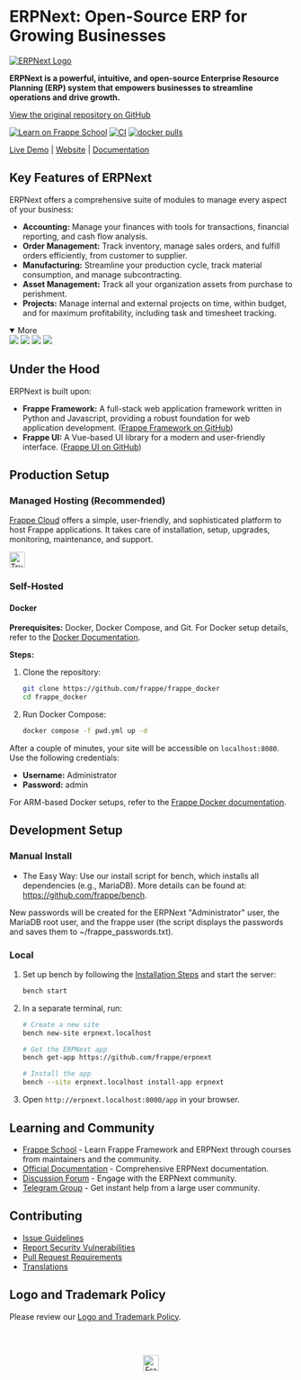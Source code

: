 # ERPNext: Open-Source ERP for Growing Businesses

[![ERPNext Logo](erpnext/public/images/v16/erpnext.svg)](https://github.com/frappe/erpnext)

**ERPNext is a powerful, intuitive, and open-source Enterprise Resource Planning (ERP) system that empowers businesses to streamline operations and drive growth.**

[View the original repository on GitHub](https://github.com/frappe/erpnext)

[![Learn on Frappe School](https://img.shields.io/badge/Frappe%20School-Learn%20ERPNext-blue?style=flat-square)](https://frappe.school)
[![CI](https://github.com/frappe/erpnext/actions/workflows/server-tests-mariadb.yml/badge.svg?event=schedule)](https://github.com/frappe/erpnext/actions/workflows/server-tests-mariadb.yml)
[![docker pulls](https://img.shields.io/docker/pulls/frappe/erpnext-worker.svg)](https://hub.docker.com/r/frappe/erpnext-worker)

[Live Demo](https://erpnext-demo.frappe.cloud/api/method/erpnext_demo.erpnext_demo.auth.login_demo) | [Website](https://frappe.io/erpnext) | [Documentation](https://docs.frappe.io/erpnext/)

## Key Features of ERPNext

ERPNext offers a comprehensive suite of modules to manage every aspect of your business:

*   **Accounting:** Manage your finances with tools for transactions, financial reporting, and cash flow analysis.
*   **Order Management:** Track inventory, manage sales orders, and fulfill orders efficiently, from customer to supplier.
*   **Manufacturing:** Streamline your production cycle, track material consumption, and manage subcontracting.
*   **Asset Management:** Track all your organization assets from purchase to perishment.
*   **Projects:** Manage internal and external projects on time, within budget, and for maximum profitability, including task and timesheet tracking.

<details open>
<summary>More</summary>
	<img src="https://erpnext.com/files/v16_bom.png"/>
	<img src="https://erpnext.com/files/v16_stock_summary.png"/>
	<img src="https://erpnext.com/files/v16_job_card.png"/>
	<img src="https://erpnext.com/files/v16_tasks.png"/>
</details>

## Under the Hood

ERPNext is built upon:

*   **Frappe Framework:** A full-stack web application framework written in Python and Javascript, providing a robust foundation for web application development. ([Frappe Framework on GitHub](https://github.com/frappe/frappe))
*   **Frappe UI:** A Vue-based UI library for a modern and user-friendly interface. ([Frappe UI on GitHub](https://github.com/frappe/frappe-ui))

## Production Setup

### Managed Hosting (Recommended)

[Frappe Cloud](https://frappecloud.com) offers a simple, user-friendly, and sophisticated platform to host Frappe applications. It takes care of installation, setup, upgrades, monitoring, maintenance, and support.

<div>
	<a href="https://erpnext-demo.frappe.cloud/app/home" target="_blank">
		<picture>
			<source media="(prefers-color-scheme: dark)" srcset="https://frappe.io/files/try-on-fc-white.png">
			<img src="https://frappe.io/files/try-on-fc-black.png" alt="Try on Frappe Cloud" height="28" />
		</picture>
	</a>
</div>

### Self-Hosted

#### Docker

**Prerequisites:** Docker, Docker Compose, and Git. For Docker setup details, refer to the [Docker Documentation](https://docs.docker.com).

**Steps:**

1.  Clone the repository:
    ```bash
    git clone https://github.com/frappe/frappe_docker
    cd frappe_docker
    ```
2.  Run Docker Compose:
    ```bash
    docker compose -f pwd.yml up -d
    ```

After a couple of minutes, your site will be accessible on `localhost:8080`. Use the following credentials:

*   **Username:** Administrator
*   **Password:** admin

For ARM-based Docker setups, refer to the [Frappe Docker documentation](https://github.com/frappe/frappe_docker?tab=readme-ov-file#to-run-on-arm64-architecture-follow-this-instructions).

## Development Setup

### Manual Install

*   The Easy Way: Use our install script for bench, which installs all dependencies (e.g., MariaDB). More details can be found at: https://github.com/frappe/bench.

New passwords will be created for the ERPNext "Administrator" user, the MariaDB root user, and the frappe user (the script displays the passwords and saves them to ~/frappe_passwords.txt).

### Local

1.  Set up bench by following the [Installation Steps](https://frappeframework.com/docs/user/en/installation) and start the server:
    ```bash
    bench start
    ```
2.  In a separate terminal, run:
    ```bash
    # Create a new site
    bench new-site erpnext.localhost

    # Get the ERPNext app
    bench get-app https://github.com/frappe/erpnext

    # Install the app
    bench --site erpnext.localhost install-app erpnext
    ```
3.  Open `http://erpnext.localhost:8000/app` in your browser.

## Learning and Community

*   [Frappe School](https://school.frappe.io) - Learn Frappe Framework and ERPNext through courses from maintainers and the community.
*   [Official Documentation](https://docs.erpnext.com/) - Comprehensive ERPNext documentation.
*   [Discussion Forum](https://discuss.erpnext.com/) - Engage with the ERPNext community.
*   [Telegram Group](https://erpnext_public.t.me) - Get instant help from a large user community.

## Contributing

*   [Issue Guidelines](https://github.com/frappe/erpnext/wiki/Issue-Guidelines)
*   [Report Security Vulnerabilities](https://erpnext.com/security)
*   [Pull Request Requirements](https://github.com/frappe/erpnext/wiki/Contribution-Guidelines)
*   [Translations](https://crowdin.com/project/frappe)

## Logo and Trademark Policy

Please review our [Logo and Trademark Policy](TRADEMARK_POLICY.md).

<br />
<br />
<div align="center" style="padding-top: 0.75rem;">
	<a href="https://frappe.io" target="_blank">
		<picture>
			<source media="(prefers-color-scheme: dark)" srcset="https://frappe.io/files/Frappe-white.png">
			<img src="https://frappe.io/files/Frappe-black.png" alt="Frappe Technologies" height="28"/>
		</picture>
	</a>
</div>